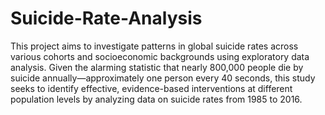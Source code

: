 # Suicide-Rate-Analysis

This project aims to investigate patterns in global suicide rates across various cohorts and socioeconomic backgrounds using exploratory data analysis. Given the alarming statistic that nearly 800,000 people die by suicide annually—approximately one person every 40 seconds, this study seeks to identify effective, evidence-based interventions at different population levels by analyzing data on suicide rates from 1985 to 2016.
